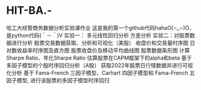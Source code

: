 # HIT-BA.-
哈工大经管商务数据分析实验课作业
这是我的第一个github代码hahaO(∩_∩)O，是python代码(＾－＾)V
实验一：
  多元线性回归分析
  方差分析
实验二：对股票数据进行分析
  股票交易数据获取、分析和可视化（美股）
      收盘价和交易量时序图
      日对数收益率时序图及直方图
      股票收盘价及移动平均曲线图
      股票数据条形图
      计算Sharpe Ratio、年化Sharpe Ratio
      估算股票在CAPM框架下的alpha和beta
   基于多因子模型的个股时序回归分析（A股）
      获取2022年股票日行情数据并进行可视化分析
      基于 Fama-French 三因子模型、Carhart 四因子模型和 Fama-French 五因子模型, 进行该股票的多因子模型时序回归
